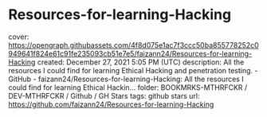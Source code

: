 # Resources-for-learning-Hacking

cover: https://opengraph.githubassets.com/4f8d075e1ac7f3ccc50ba855778252c0949641f824e61c91fe235093cb51e7e5/faizann24/Resources-for-learning-Hacking
created: December 27, 2021 5:05 PM (UTC)
description: All the resources I could find for learning Ethical Hacking and penetration testing.  - GitHub - faizann24/Resources-for-learning-Hacking: All the resources I could find for learning Ethical Hackin...
folder: BOOKMRKS-MTHRFCKR / DEV-MTHRFCKR / Github / GH Stars
tags: github stars
url: https://github.com/faizann24/Resources-for-learning-Hacking